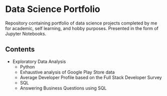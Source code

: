 # Data Science Portfolio

Repository containing portfolio of data science projects completed by me for academic, self learning, and hobby purposes. Presented in the form of Jupyter Notebooks.

## Contents

- Exploratory Data Analysis
  - Python
   - Exhaustive analysis of Google Play Store data
   - Average Developer Profile based on the Full Stack Developer Survey
  - SQL
   - Answering Business Questions using SQL
